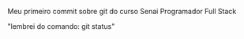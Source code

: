 Meu primeiro commit sobre git do curso Senai Programador Full Stack



"lembrei do comando: git status" 

